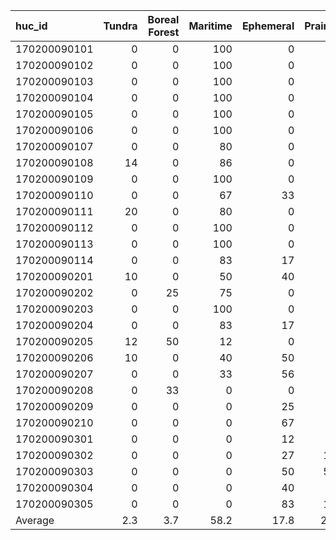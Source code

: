 | huc_id       |   Tundra |   Boreal Forest |   Maritime |   Ephemeral |   Prairie |   Montane Forest |   Ice |   Ocean |
|:-------------|---------:|----------------:|-----------:|------------:|----------:|-----------------:|------:|--------:|
| 170200090101 |      0   |             0   |      100   |         0   |       0   |              0   |   0   |       0 |
| 170200090102 |      0   |             0   |      100   |         0   |       0   |              0   |   0   |       0 |
| 170200090103 |      0   |             0   |      100   |         0   |       0   |              0   |   0   |       0 |
| 170200090104 |      0   |             0   |      100   |         0   |       0   |              0   |   0   |       0 |
| 170200090105 |      0   |             0   |      100   |         0   |       0   |              0   |   0   |       0 |
| 170200090106 |      0   |             0   |      100   |         0   |       0   |              0   |   0   |       0 |
| 170200090107 |      0   |             0   |       80   |         0   |       0   |              0   |  20   |       0 |
| 170200090108 |     14   |             0   |       86   |         0   |       0   |              0   |   0   |       0 |
| 170200090109 |      0   |             0   |      100   |         0   |       0   |              0   |   0   |       0 |
| 170200090110 |      0   |             0   |       67   |        33   |       0   |              0   |   0   |       0 |
| 170200090111 |     20   |             0   |       80   |         0   |       0   |              0   |   0   |       0 |
| 170200090112 |      0   |             0   |      100   |         0   |       0   |              0   |   0   |       0 |
| 170200090113 |      0   |             0   |      100   |         0   |       0   |              0   |   0   |       0 |
| 170200090114 |      0   |             0   |       83   |        17   |       0   |              0   |   0   |       0 |
| 170200090201 |     10   |             0   |       50   |        40   |       0   |              0   |   0   |       0 |
| 170200090202 |      0   |            25   |       75   |         0   |       0   |              0   |   0   |       0 |
| 170200090203 |      0   |             0   |      100   |         0   |       0   |              0   |   0   |       0 |
| 170200090204 |      0   |             0   |       83   |        17   |       0   |              0   |   0   |       0 |
| 170200090205 |     12   |            50   |       12   |         0   |       0   |             25   |   0   |       0 |
| 170200090206 |     10   |             0   |       40   |        50   |       0   |              0   |   0   |       0 |
| 170200090207 |      0   |             0   |       33   |        56   |       0   |             11   |   0   |       0 |
| 170200090208 |      0   |            33   |        0   |         0   |       0   |             67   |   0   |       0 |
| 170200090209 |      0   |             0   |        0   |        25   |       0   |             75   |   0   |       0 |
| 170200090210 |      0   |             0   |        0   |        67   |       0   |             33   |   0   |       0 |
| 170200090301 |      0   |             0   |        0   |        12   |       0   |             88   |   0   |       0 |
| 170200090302 |      0   |             0   |        0   |        27   |      18   |             55   |   0   |       0 |
| 170200090303 |      0   |             0   |        0   |        50   |      50   |              0   |   0   |       0 |
| 170200090304 |      0   |             0   |        0   |        40   |       0   |             60   |   0   |       0 |
| 170200090305 |      0   |             0   |        0   |        83   |      17   |              0   |   0   |       0 |
| Average      |      2.3 |             3.7 |       58.2 |        17.8 |       2.9 |             14.3 |   0.7 |       0 |